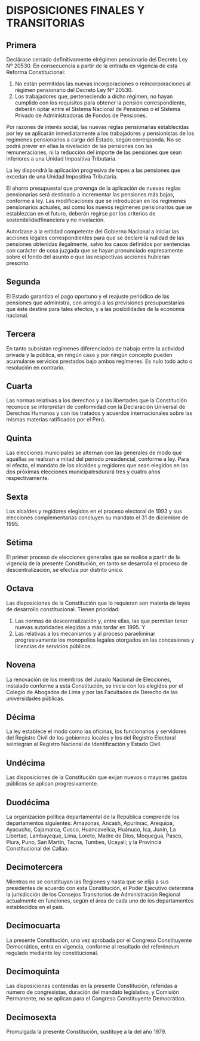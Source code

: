 # DISPOSICIONES FINALES Y TRANSITORIAS

## Primera
Declárase cerrado definitivamente elrégimen pensionario del Decreto Ley Nº 20530. 
En consecuencia a partir de la entrada en vigencia de esta Reforma Constitucional:
1. No están permitidas las nuevas incorporaciones o reincorporaciones al régimen pensionario del Decreto Ley Nº 20530.
2. Los trabajadores que, perteneciendo a dicho régimen, no hayan cumplido con los requisitos para obtener la pensión correspondiente, deberán optar entre el Sistema Nacional de Pensiones o el Sistema Privado de Administradoras de Fondos de Pensiones.

Por razones de interés social, las nuevas reglas pensionarias establecidas por ley se aplicarán inmediatamente a los trabajadores y pensionistas de los regímenes pensionarios a cargo del Estado, según corresponda. 
No se podrá prever en ellas la nivelación de las pensiones con las remuneraciones, ni la reducción del importe de las pensiones que sean inferiores a una Unidad Impositiva Tributaria.

La ley dispondrá la aplicación progresiva de topes a las pensiones que excedan de una Unidad Impositiva Tributaria.

El ahorro presupuestal que provenga de la aplicación de nuevas reglas pensionarias será destinado a incrementar las pensiones más bajas, conforme a ley.
Las modificaciones que se introduzcan en los regímenes pensionarios actuales, así como los nuevos regímenes pensionarios que se establezcan en el futuro, deberán regirse por los criterios de sostenibilidadfinanciera y no nivelación. 

Autorízase a la entidad competente del Gobierno Nacional a iniciar las acciones legales correspondientes para que se declare la nulidad de las pensiones obtenidas ilegalmente, salvo los casos definidos por sentencias con carácter de cosa juzgada que se hayan pronunciado expresamente sobre el fondo del asunto o que las respectivas acciones hubieran prescrito.

## Segunda
El Estado garantiza el pago oportuno y el reajuste periódico de las pensiones que administra, con arreglo a las previsiones presupuestarias que éste destine para tales efectos, y a las posibilidades de la economía nacional.

## Tercera
En tanto subsistan regímenes diferenciados de trabajo entre la actividad privada y la pública, en ningún caso y por ningún concepto pueden acumularse servicios prestados bajo ambos regímenes. 
Es nulo todo acto o resolución en contrario.

## Cuarta
Las normas relativas a los derechos y a las libertades que la Constitución reconoce se interpretan de conformidad con la Declaración Universal de Derechos Humanos y con los tratados y acuerdos internacionales sobre las mismas materias ratificados por el Perú.

## Quinta
Las elecciones municipales se alternan con las generales de modo que aquéllas se realizan a mitad del período presidencial, conforme a ley. 
Para el efecto, el mandato de los alcaldes y regidores que sean elegidos en las dos próximas elecciones municipalesdurará tres y cuatro años respectivamente.

## Sexta
Los alcaldes y regidores elegidos en el proceso electoral de 1993 y sus elecciones complementarias concluyen su mandato el 31 de diciembre de 1995.

## Sétima
El primer proceso de elecciones generales que se realice a partir de la vigencia de la presente Constitución, en tanto se desarrolla el proceso de descentralización, se efectúa por distrito único.

## Octava
Las disposiciones de la Constitución que lo requieran son materia de leyes de desarrollo constitucional.
Tienen prioridad:
1. Las normas de descentralización y, entre ellas, las que permitan tener nuevas autoridades elegidas a más tardar en 1995. Y
2. Las relativas a los mecanismos y al proceso paraeliminar progresivamente los monopolios legales otorgados en las concesiones y licencias de servicios públicos.

## Novena
La renovación de los miembros del Jurado Nacional de Elecciones, instalado conforme a esta Constitución, se inicia con los elegidos por el Colegio de Abogados de Lima y por las Facultades de Derecho de las universidades públicas.

## Décima
La ley establece el modo como las oficinas, los funcionarios y servidores del Registro Civil de los gobiernos locales y los del Registro Electoral seintegran al Registro Nacional de Identificación y Estado Civil.

## Undécima
Las disposiciones de la Constitución que exijan nuevos o mayores gastos públicos se aplican progresivamente.

## Duodécima
La organización política departamental de la República comprende los departamentos siguientes: Amazonas, Ancash, Apurímac, Arequipa, Ayacucho, Cajamarca, Cusco, Huancavelica, Huánuco, Ica, Junín, La Libertad, Lambayeque, Lima, Loreto, Madre de Dios, Moquegua, Pasco, Piura, Puno, San Martín, Tacna, Tumbes, Ucayali; y la Provincia Constitucional del Callao.

## Decimotercera
Mientras no se constituyan las Regiones y hasta que se elija a sus presidentes de acuerdo con esta Constitución, el Poder Ejecutivo determina la jurisdicción de los Consejos Transitorios de Administración Regional actualmente en funciones, según el área de cada uno de los departamentos establecidos en el país.

## Decimocuarta
La presente Constitución, una vez aprobada por el Congreso Constituyente Democrático, entra en vigencia, conforme al resultado del referéndum regulado mediante ley constitucional.

## Decimoquinta
Las disposiciones contenidas en la presente Constitución, referidas a número de congresistas, duración del mandato legislativo, y Comisión Permanente, no se aplican para el Congreso Constituyente Democrático.

## Decimosexta
Promulgada la presente Constitución, sustituye a la del año 1979.

